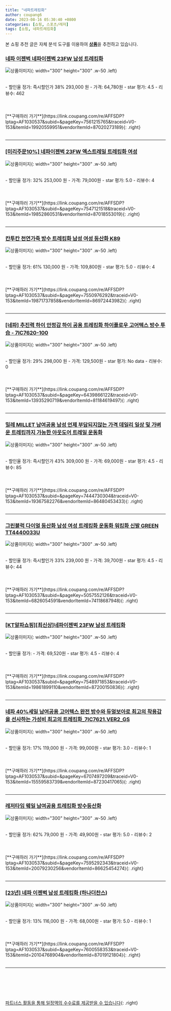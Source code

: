 ```yaml
---
title: "네파트레킹화"
author: coupang6
date: 2023-08-16 05:30:40 +0800
categories: [쇼핑, 스포츠/레저]
tags: [쇼핑, 네파트레킹화]
---
```


본 쇼핑 추천 글은 자체 분석 도구를 이용하여 [**상품**](https://link.coupang.com/a/bao1ui)을 추천하고 있습니다.

### [네파 이젠벅 네파이젠벅 23FW 남성 트레킹화](https://link.coupang.com/re/AFFSDP?lptag=AF1030537&subid=&pageKey=7561215765&traceid=V0-153&itemId=19920559951&vendorItemId=87020273189)

![상품이미지](https://thumbnail10.coupangcdn.com/thumbnails/remote/230x230ex/image/vendor_inventory/3410/e35c42cfbc233909da1d104075a556136d45af335075d439209eb41aabdf.jpg){: width="300" height="300" .w-50 .left}


<br>
- 할인율 정가: 즉시할인가 38%  293,000   원
- 가격: 64,780원
- star 평가: 4.5
- 리뷰수: 462
<br>
<br>
<br>
<br>
[**구매하러 가기**](https://link.coupang.com/re/AFFSDP?lptag=AF1030537&subid=&pageKey=7561215765&traceid=V0-153&itemId=19920559951&vendorItemId=87020273189){: .right}
<br>
<br>

---

### [[미리주문10%] 네파이젠벅 23FW 엑스트레일 트레킹화 여성](https://link.coupang.com/re/AFFSDP?lptag=AF1030537&subid=&pageKey=7547121518&traceid=V0-153&itemId=19852860531&vendorItemId=87018553019)

![상품이미지](https://thumbnail8.coupangcdn.com/thumbnails/remote/230x230ex/image/vendor_inventory/3370/fae3e7fef319cff552d23a0798561bf109589e02137910d4b3ab544b9e6a.jpg){: width="300" height="300" .w-50 .left}


<br>
- 할인율 정가: 32%  253,000   원
- 가격: 79,000원
- star 평가: 5.0
- 리뷰수: 4
<br>
<br>
<br>
<br>
[**구매하러 가기**](https://link.coupang.com/re/AFFSDP?lptag=AF1030537&subid=&pageKey=7547121518&traceid=V0-153&itemId=19852860531&vendorItemId=87018553019){: .right}
<br>
<br>

---

### [칸투칸 천연가죽 방수 트레킹화 남성 여성 등산화 K89](https://link.coupang.com/re/AFFSDP?lptag=AF1030537&subid=&pageKey=7550976292&traceid=V0-153&itemId=19871737858&vendorItemId=86972443982)

![상품이미지](https://thumbnail8.coupangcdn.com/thumbnails/remote/230x230ex/image/vendor_inventory/e662/0c556e08b7c6f50d6cf433f98c9756482685c38bbcee796a0141ee433771.jpg){: width="300" height="300" .w-50 .left}


<br>
- 할인율 정가: 61%  130,000   원
- 가격: 109,800원
- star 평가: 5.0
- 리뷰수: 4
<br>
<br>
<br>
<br>
[**구매하러 가기**](https://link.coupang.com/re/AFFSDP?lptag=AF1030537&subid=&pageKey=7550976292&traceid=V0-153&itemId=19871737858&vendorItemId=86972443982){: .right}
<br>
<br>

---

### [[네파] 추진력 하이 안정감 하이 공용 트레킹화 하이플로우 고어텍스 방수 투습 - 7IC7620-100](https://link.coupang.com/re/AFFSDP?lptag=AF1030537&subid=&pageKey=6439866122&traceid=V0-153&itemId=13935290719&vendorItemId=81184619497)

![상품이미지](https://thumbnail8.coupangcdn.com/thumbnails/remote/230x230ex/image/vendor_inventory/57a8/71998a0eb97761ac316b5d3232a41127d12b4d44ad5308a765fdf9f844ec.jpg){: width="300" height="300" .w-50 .left}


<br>
- 할인율 정가: 29%  298,000   원
- 가격: 129,500원
- star 평가: No data
- 리뷰수: 0
<br>
<br>
<br>
<br>
[**구매하러 가기**](https://link.coupang.com/re/AFFSDP?lptag=AF1030537&subid=&pageKey=6439866122&traceid=V0-153&itemId=13935290719&vendorItemId=81184619497){: .right}
<br>
<br>

---

### [밀레 MILLET 남여공용 남성 언제 부담되지않는 가격 데일리 일상 및 가벼운 트레킹까지 가능한 아웃도어 트레일 운동화](https://link.coupang.com/re/AFFSDP?lptag=AF1030537&subid=&pageKey=7444730304&traceid=V0-153&itemId=19367582276&vendorItemId=86480453433)

![상품이미지](https://thumbnail10.coupangcdn.com/thumbnails/remote/230x230ex/image/vendor_inventory/cc14/8264cf7c2772cce4f02a6f837ae87900b683f23fed6dfd880817fcfec511.jpg){: width="300" height="300" .w-50 .left}


<br>
- 할인율 정가: 즉시할인가 43%  309,000   원
- 가격: 69,000원
- star 평가: 4.5
- 리뷰수: 85
<br>
<br>
<br>
<br>
[**구매하러 가기**](https://link.coupang.com/re/AFFSDP?lptag=AF1030537&subid=&pageKey=7444730304&traceid=V0-153&itemId=19367582276&vendorItemId=86480453433){: .right}
<br>
<br>

---

### [그린블럭 다이얼 등산화 남성 여성 트레킹화 운동화 워킹화 신발 GREEN TT4440033U](https://link.coupang.com/re/AFFSDP?lptag=AF1030537&subid=&pageKey=5057552126&traceid=V0-153&itemId=6826054591&vendorItemId=74118687948)

![상품이미지](https://thumbnail7.coupangcdn.com/thumbnails/remote/230x230ex/image/vendor_inventory/d3ba/f7e12214c29f0d6579b036293500d26f83b6d5243c69d897527861957aa6.jpg){: width="300" height="300" .w-50 .left}


<br>
- 할인율 정가: 즉시할인가 33%  239,000   원
- 가격: 39,700원
- star 평가: 4.5
- 리뷰수: 44
<br>
<br>
<br>
<br>
[**구매하러 가기**](https://link.coupang.com/re/AFFSDP?lptag=AF1030537&subid=&pageKey=5057552126&traceid=V0-153&itemId=6826054591&vendorItemId=74118687948){: .right}
<br>
<br>

---

### [[KT알파쇼핑][최신상]네파이젠벅 23FW 남성 트레킹화](https://link.coupang.com/re/AFFSDP?lptag=AF1030537&subid=&pageKey=7548971853&traceid=V0-153&itemId=19861899110&vendorItemId=87200150836)

![상품이미지](https://thumbnail7.coupangcdn.com/thumbnails/remote/230x230ex/image/vendor_inventory/39df/2545b4e275b429d4593aafeca8049a722a43261f7b158cc83133c2dac8fd.jpg){: width="300" height="300" .w-50 .left}


<br>
- 할인율 정가: 
- 가격: 69,520원
- star 평가: 4.5
- 리뷰수: 4
<br>
<br>
<br>
<br>
[**구매하러 가기**](https://link.coupang.com/re/AFFSDP?lptag=AF1030537&subid=&pageKey=7548971853&traceid=V0-153&itemId=19861899110&vendorItemId=87200150836){: .right}
<br>
<br>

---

### [네파 40%세일 남여공용 고어텍스 완전 방수와 듀얼보아로 최고의 착용감을 선사하는 가성비 최고의 트레킹화_7IC7621.VER2_GS](https://link.coupang.com/re/AFFSDP?lptag=AF1030537&subid=&pageKey=6707497209&traceid=V0-153&itemId=15559583739&vendorItemId=87230417065)

![상품이미지](https://thumbnail10.coupangcdn.com/thumbnails/remote/230x230ex/image/vendor_inventory/ad9a/da7d69c9bb68e6b219e0280966e87acfd5a64bd79daf9a4670540fc861c2.png){: width="300" height="300" .w-50 .left}


<br>
- 할인율 정가: 17%  119,000   원
- 가격: 99,000원
- star 평가: 3.0
- 리뷰수: 1
<br>
<br>
<br>
<br>
[**구매하러 가기**](https://link.coupang.com/re/AFFSDP?lptag=AF1030537&subid=&pageKey=6707497209&traceid=V0-153&itemId=15559583739&vendorItemId=87230417065){: .right}
<br>
<br>

---

### [레저타임 웨일 남여공용 트레킹화 방수등산화](https://link.coupang.com/re/AFFSDP?lptag=AF1030537&subid=&pageKey=7595292343&traceid=V0-153&itemId=20079230256&vendorItemId=86625454274)

![상품이미지](https://thumbnail9.coupangcdn.com/thumbnails/remote/230x230ex/image/vendor_inventory/df6b/899ec15974b8dd9afe409624b51a2e67723fc6d41d98b063a0489876b480.jpg){: width="300" height="300" .w-50 .left}


<br>
- 할인율 정가: 62%  79,000   원
- 가격: 49,900원
- star 평가: 5.0
- 리뷰수: 2
<br>
<br>
<br>
<br>
[**구매하러 가기**](https://link.coupang.com/re/AFFSDP?lptag=AF1030537&subid=&pageKey=7595292343&traceid=V0-153&itemId=20079230256&vendorItemId=86625454274){: .right}
<br>
<br>

---

### [[23년] 네파 이젠벅 남성 트레킹화 (하나더찬스)](https://link.coupang.com/re/AFFSDP?lptag=AF1030537&subid=&pageKey=7600558353&traceid=V0-153&itemId=20104768904&vendorItemId=87019121804)

![상품이미지](https://thumbnail7.coupangcdn.com/thumbnails/remote/230x230ex/image/vendor_inventory/f590/cadc8513aaa4df76e7e66f58ee59c1b6fab7ba3c86e73d07ab113690506e.jpg){: width="300" height="300" .w-50 .left}


<br>
- 할인율 정가: 13%  116,000   원
- 가격: 68,000원
- star 평가: 5.0
- 리뷰수: 1
<br>
<br>
<br>
<br>
[**구매하러 가기**](https://link.coupang.com/re/AFFSDP?lptag=AF1030537&subid=&pageKey=7600558353&traceid=V0-153&itemId=20104768904&vendorItemId=87019121804){: .right}
<br>
<br>

---
<br><br><br><br><br> [파트너스 활동을 통해 일정액의 수수료를 제공받을 수 있습니다](https://link.coupang.com/a/bao1ui){: .right}